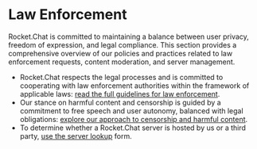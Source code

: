 # Law Enforcement

Rocket.Chat is committed to maintaining a balance between user privacy, freedom of expression, and legal compliance. This section provides a comprehensive overview of our policies and practices related to law enforcement requests, content moderation, and server management.

* Rocket.Chat respects the legal processes and is committed to cooperating with law enforcement authorities within the framework of applicable laws: [read the full guidelines for law enforcement](https://docs.rocket.chat/customer-center/legal-center/law-enforcement/guidelines-for-law-enforcement).
* Our stance on harmful content and censorship is guided by a commitment to free speech and user autonomy, balanced with legal obligations: [explore our approach to censorship and harmful content](https://docs.rocket.chat/customer-center/legal-center/law-enforcement/censorship-and-harmful-content).&#x20;
* To determine whether a Rocket.Chat server is hosted by us or a third party, [use the server lookup](https://docs.rocket.chat/customer-center/legal-center/law-enforcement/server-lookup) form.
